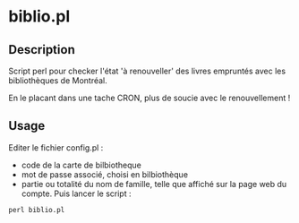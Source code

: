 # biblio.pl

## Description
Script perl pour checker l'état 'à renouveller' des livres empruntés avec les bibliothèques de Montréal.

En le placant dans une tache CRON, plus de soucie avec le renouvellement !

## Usage
Editer le fichier config.pl : 
* code de la carte de bilbiotheque
* mot de passe associé, choisi en bilbiothèque
* partie ou totalité du nom de famille, telle que affiché sur la page web du compte.
Puis lancer le script :
```
perl biblio.pl
```
